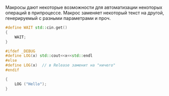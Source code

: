 Макросы дают некоторые возможности для автоматизации некоторых операций в припроцессе. Макрос заменяет некоторый текст на другой, генерируемый с разными параметрами и проч.
```c++
#define WAIT std::cin.get()
{
    WAIT;
}

#ifdef _DEBUG
#define LOG(x) std::cout<<x<<std::endl
#else
#define LOG(x)  // в Release заменит на "ничего"
#endif

{
    LOG ("Hello");
}

```